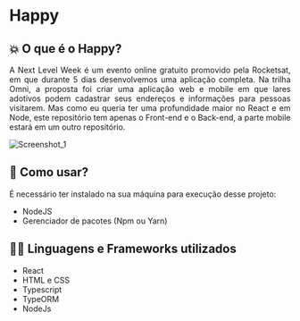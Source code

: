 # Happy

## :boom: O que é o Happy?
<p align="justify"> A Next Level Week é um evento online gratuito promovido pela Rocketsat, em que durante 5 dias desenvolvemos uma aplicação completa. Na trilha Omni, a proposta foi criar uma aplicação web e mobile em que lares adotivos podem cadastrar seus endereços e informações para pessoas visitarem. Mas como eu queria ter uma profundidade maior no React e em Node, este repositório tem apenas o Front-end e o Back-end, a parte mobile estará em um outro repositório. </p>

![Screenshot_1](https://user-images.githubusercontent.com/54718181/96637537-31662f80-12f5-11eb-860d-7831946ceb2b.png)


## :mag_right:	 Como usar?
É necessário ter instalado na sua máquina para execução desse projeto:
- NodeJS
 - Gerenciador de pacotes (Npm ou Yarn)
 
## :man_technologist: Linguagens e Frameworks utilizados
- React
- HTML e CSS
- Typescript
- TypeORM
- NodeJs

